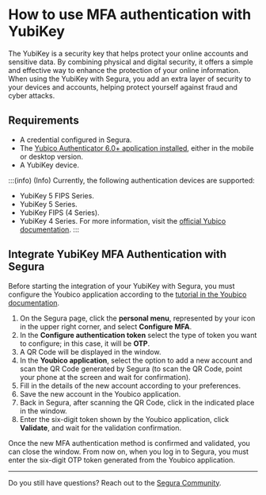 # How to use MFA authentication with YubiKey

The YubiKey is a security key that helps protect your online accounts and sensitive data. By combining physical and digital security, it offers a simple and effective way to enhance the protection of your online information. When using the YubiKey with Segura, you add an extra layer of security to your devices and accounts, helping protect yourself against fraud and cyber attacks.

## Requirements

* A credential configured in Segura.
* The [Yubico Authenticator 6.0+ application installed](https://www.yubico.com/products/yubico-authenticator/), either in the mobile or desktop version.
* A YubiKey device.

:::(info) (Info)
Currently, the following authentication devices are supported:
* YubiKey 5 FIPS Series.
* YubiKey 5 Series.
* YubiKey FIPS (4 Series).
* YubiKey 4 Series.
For more information, visit the [official Yubico documentation](https://support.yubico.com/hc/en-us/articles/360013789259-Using-Your-YubiKey-with-Authenticator-Codes).
:::

## Integrate YubiKey MFA Authentication with Segura

Before starting the integration of your YubiKey with Segura, you must configure the Youbico application according to the [tutorial in the Youbico documentation](https://support.yubico.com/hc/en-us/articles/360013789259-Using-Your-YubiKey-with-Authenticator-Codes).

1. On the Segura page, click the **personal menu**, represented by your icon in the upper right corner, and select **Configure MFA**.
2. In the **Configure authentication token**  select the type of token you want to configure; in this case, it will be **OTP**.
4. A QR Code will be displayed in the window.
5. In the **Youbico application**, select the option to add a new account and scan the QR Code generated by Segura (to scan the QR Code, point your phone at the screen and wait for confirmation).
6. Fill in the details of the new account according to your preferences.
7. Save the new account in the Youbico application.
8. Back in Segura, after scanning the QR Code, click in the indicated place in the window.
9. Enter the six-digit token shown by the Youbico application, click **Validate**, and wait for the validation confirmation.

Once the new MFA authentication method is confirmed and validated, you can close the window. From now on, when you log in to Segura, you must enter the six-digit OTP token generated from the Youbico application.

---

Do you still have questions? Reach out to the [Segura Community](https://community.Segura.io/).